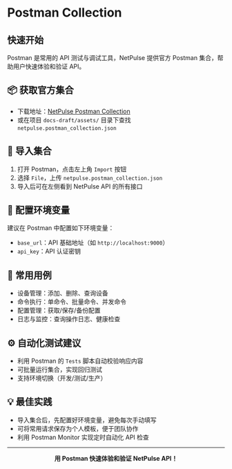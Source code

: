 # Postman Collection

## 快速开始

Postman 是常用的 API 测试与调试工具，NetPulse 提供官方 Postman 集合，帮助用户快速体验和验证 API。

## 📦 获取官方集合

- 下载地址：[NetPulse Postman Collection](https://netpulse.readthedocs.io/assets/netpulse.postman_collection.json)
- 或在项目 `docs-draft/assets/` 目录下查找 `netpulse.postman_collection.json`

## 🚀 导入集合

1. 打开 Postman，点击左上角 `Import` 按钮
2. 选择 `File`，上传 `netpulse.postman_collection.json`
3. 导入后可在左侧看到 NetPulse API 的所有接口

## 🔑 配置环境变量

建议在 Postman 中配置如下环境变量：
- `base_url`：API 基础地址（如 `http://localhost:9000`）
- `api_key`：API 认证密钥

## 📝 常用用例

- 设备管理：添加、删除、查询设备
- 命令执行：单命令、批量命令、并发命令
- 配置管理：获取/保存/备份配置
- 日志与监控：查询操作日志、健康检查

## ⚙️ 自动化测试建议

- 利用 Postman 的 `Tests` 脚本自动校验响应内容
- 可批量运行集合，实现回归测试
- 支持环境切换（开发/测试/生产）

## 💡 最佳实践

- 导入集合后，先配置好环境变量，避免每次手动填写
- 可将常用请求保存为个人模板，便于团队协作
- 利用 Postman Monitor 实现定时自动化 API 检查

---

<div align="center">

**用 Postman 快速体验和验证 NetPulse API！**

</div> 